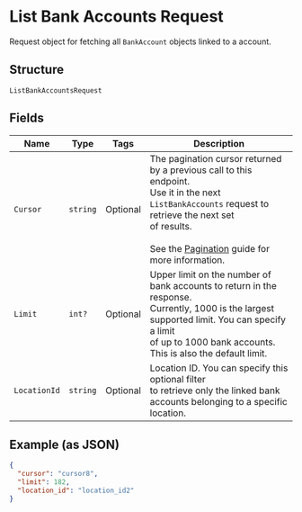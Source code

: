 
# List Bank Accounts Request

Request object for fetching all `BankAccount`
objects linked to a account.

## Structure

`ListBankAccountsRequest`

## Fields

| Name | Type | Tags | Description |
|  --- | --- | --- | --- |
| `Cursor` | `string` | Optional | The pagination cursor returned by a previous call to this endpoint.<br>Use it in the next `ListBankAccounts` request to retrieve the next set<br>of results.<br><br>See the [Pagination](https://developer.squareup.com/docs/working-with-apis/pagination) guide for more information. |
| `Limit` | `int?` | Optional | Upper limit on the number of bank accounts to return in the response.<br>Currently, 1000 is the largest supported limit. You can specify a limit<br>of up to 1000 bank accounts. This is also the default limit. |
| `LocationId` | `string` | Optional | Location ID. You can specify this optional filter<br>to retrieve only the linked bank accounts belonging to a specific location. |

## Example (as JSON)

```json
{
  "cursor": "cursor8",
  "limit": 182,
  "location_id": "location_id2"
}
```

